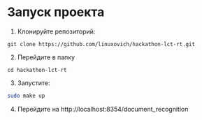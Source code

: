 
# Запуск проекта
1. Клонируйте репозиторий:
```
git clone https://github.com/linuxovich/hackathon-lct-rt.git 
```

2. Перейдите в папку

```
cd hackathon-lct-rt
```

3. Запустите:
```bash
sudo make up
```
4. Перейдите на http://localhost:8354/document_recognition

